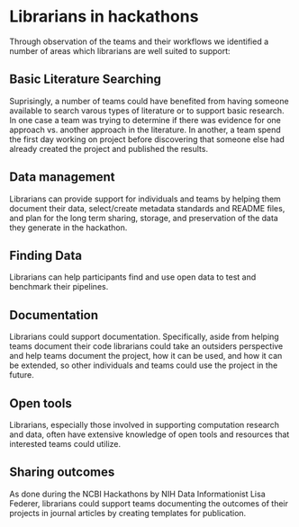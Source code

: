 # Librarians in hackathons
Through observation of the teams and their workflows we identified a number of areas which librarians are well suited to support:

## Basic Literature Searching
Suprisingly, a number of teams could have benefited from having someone available to search varous types of literature or to support basic research. In one case a team was trying to determine if there was evidence for one approach vs. another approach in the literature. In another, a team spend the first day working on project before discovering that someone else had already created the project and published the results.

## Data management
Librarians can provide support for individuals and teams by helping them document their data, select/create metadata standards and README files, and plan for the long term sharing, storage, and preservation of the data they generate in the hackathon.

## Finding Data 
Librarians can help participants find and use open data to test and benchmark their pipelines. 

## Documentation
Librarians could support documentation. Specifically, aside from helping teams document their code librarians could take an outsiders perspective and help teams document the project, how it can be used, and how it can be extended, so other individuals and teams could use the project in the future. 

## Open tools
Librarians, especially those involved in supporting computation research and data, often have extensive knowledge of open tools and resources that interested teams could utilize. 

## Sharing outcomes 
As done during the NCBI Hackathons by NIH Data Informationist Lisa Federer, librarians could support teams documenting the outcomes of their projects in journal articles by creating templates for publication. 
